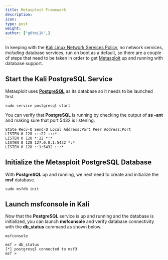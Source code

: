 ```yaml
---
title: Metasploit Framework
description:
icon:
type: post
weight:
author: ["g0tmi1k",]
---
```


In keeping with the [Kali Linux Network Services Policy](/docs/policy/kali-linux-network-service-policies/), no network services, _including_ database services, run on boot as a default, so there are a couple of steps that need to be taken in order to get [Metasploit](https://www.metasploit.com/) up and running with database support.

## Start the Kali PostgreSQL Service

Metasploit uses **[PostgreSQL](http://www.postgresql.org/)** as its database so it needs to be launched first.

```
sudo service postgresql start
```

You can verify that **PostgreSQL** is running by checking the output of **ss -ant** and making sure that port 5432 is listening.

```
State Recv-Q Send-Q Local Address:Port Peer Address:Port
LISTEN 0 128 :::22 :::*
LISTEN 0 128 *:22 *:*
LISTEN 0 128 127.0.0.1:5432 *:*
LISTEN 0 128 ::1:5432 :::*
```

## Initialize the Metasploit PostgreSQL Database

With **PostgreSQL** up and running, we next need to create and initialize the **msf** database.

```
sudo msfdb init
```

## Launch msfconsole in Kali

Now that the **PostgreSQL** service is up and running and the database is initialized, you can launch **msfconsole** and verify database connectivity with the **db_status** command as shown below.

```
msfconsole
```

```
msf > db_status
[*] postgresql connected to msf3
msf >
```
